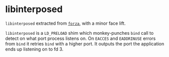 # libinterposed
`libinterposed` extracted from [`forza`](https://github.com/opsmezzo/forza),
with a minor face lift.

`libinterposed` is a `LD_PRELOAD` shim which monkey-punches `bind` call to
detect on what port process listens on. On `EACCES` and `EADDRINUSE` errors
from `bind` it retries `bind` with a higher port. It outputs the port the
application ends up listening on to fd 3.
